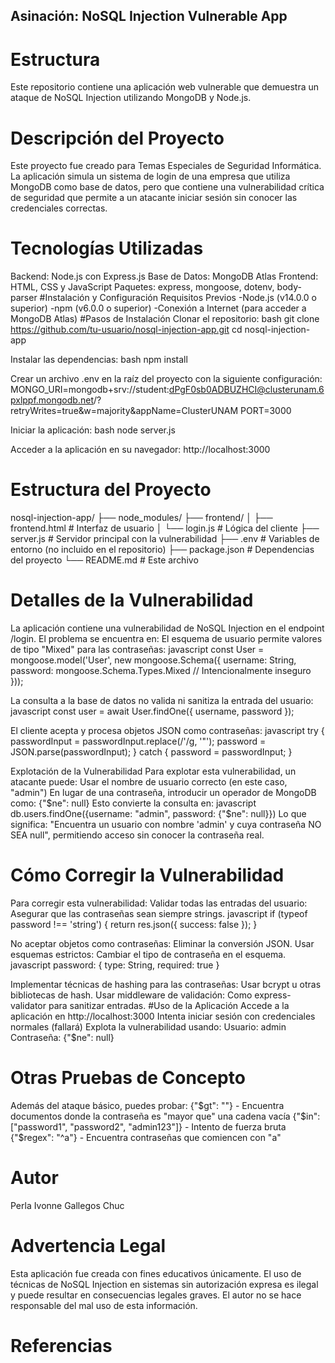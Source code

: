 ## Asinación: NoSQL Injection Vulnerable App
# Estructura
Este repositorio contiene una aplicación web vulnerable que demuestra un ataque de NoSQL Injection utilizando MongoDB y Node.js.
# Descripción del Proyecto
Este proyecto fue creado para Temas Especiales de Seguridad Informática. La aplicación simula un sistema de login de una empresa que utiliza MongoDB como base de datos, pero que contiene una vulnerabilidad crítica de seguridad que permite a un atacante iniciar sesión sin conocer las credenciales correctas.
# Tecnologías Utilizadas
Backend: Node.js con Express.js
Base de Datos: MongoDB Atlas
Frontend: HTML, CSS y JavaScript
Paquetes: express, mongoose, dotenv, body-parser
#Instalación y Configuración
Requisitos Previos
-Node.js (v14.0.0 o superior)
-npm (v6.0.0 o superior)
-Conexión a Internet (para acceder a MongoDB Atlas)
#Pasos de Instalación
Clonar el repositorio:
 bash git clone https://github.com/tu-usuario/nosql-injection-app.git
cd nosql-injection-app


Instalar las dependencias:
 bash
npm install


Crear un archivo .env en la raíz del proyecto con la siguiente configuración:
 MONGO_URI=mongodb+srv://student:dPgF0sb0ADBUZHCI@clusterunam.6pxlppf.mongodb.net/?retryWrites=true&w=majority&appName=ClusterUNAM
PORT=3000


Iniciar la aplicación:
 bash
node server.js


Acceder a la aplicación en su navegador:
 http://localhost:3000


# Estructura del Proyecto
nosql-injection-app/
├── node_modules/
├── frontend/
│   ├── frontend.html  # Interfaz de usuario
│   └── login.js       # Lógica del cliente
├── server.js          # Servidor principal con la vulnerabilidad
├── .env               # Variables de entorno (no incluido en el repositorio)
├── package.json       # Dependencias del proyecto
└── README.md          # Este archivo
# Detalles de la Vulnerabilidad
La aplicación contiene una vulnerabilidad de NoSQL Injection en el endpoint /login. El problema se encuentra en:
El esquema de usuario permite valores de tipo "Mixed" para las contraseñas:
 javascript
const User = mongoose.model('User', new mongoose.Schema({
  username: String,
  password: mongoose.Schema.Types.Mixed // Intencionalmente inseguro
}));


La consulta a la base de datos no valida ni sanitiza la entrada del usuario:
 javascript
const user = await User.findOne({ username, password });


El cliente acepta y procesa objetos JSON como contraseñas:
 javascript
try {
    passwordInput = passwordInput.replace(/'/g, '"');
    password = JSON.parse(passwordInput);
} catch {
    password = passwordInput;
}


Explotación de la Vulnerabilidad
Para explotar esta vulnerabilidad, un atacante puede:
Usar el nombre de usuario correcto (en este caso, "admin")
En lugar de una contraseña, introducir un operador de MongoDB como:
 {"$ne": null}
 Esto convierte la consulta en:
 javascript
db.users.findOne({username: "admin", password: {"$ne": null}})
 Lo que significa: "Encuentra un usuario con nombre 'admin' y cuya contraseña NO SEA null", permitiendo acceso sin conocer la contraseña real.
# Cómo Corregir la Vulnerabilidad
Para corregir esta vulnerabilidad:
Validar todas las entradas del usuario: Asegurar que las contraseñas sean siempre strings.
 javascript
if (typeof password !== 'string') {
  return res.json({ success: false });
}


No aceptar objetos como contraseñas: Eliminar la conversión JSON.
Usar esquemas estrictos: Cambiar el tipo de contraseña en el esquema.
 javascript
password: { type: String, required: true }


Implementar técnicas de hashing para las contraseñas: Usar bcrypt u otras bibliotecas de hash.
Usar middleware de validación: Como express-validator para sanitizar entradas.
#Uso de la Aplicación
Accede a la aplicación en http://localhost:3000
Intenta iniciar sesión con credenciales normales (fallará)
Explota la vulnerabilidad usando:
Usuario: admin
Contraseña: {"$ne": null}
# Otras Pruebas de Concepto
Además del ataque básico, puedes probar:
{"$gt": ""} - Encuentra documentos donde la contraseña es "mayor que" una cadena vacía
{"$in": ["password1", "password2", "admin123"]} - Intento de fuerza bruta
{"$regex": "^a"} - Encuentra contraseñas que comiencen con "a"
# Autor
Perla Ivonne Gallegos Chuc
# Advertencia Legal
Esta aplicación fue creada con fines educativos únicamente. El uso de técnicas de NoSQL Injection en sistemas sin autorización expresa es ilegal y puede resultar en consecuencias legales graves. El autor no se hace responsable del mal uso de esta información.
# Referencias

